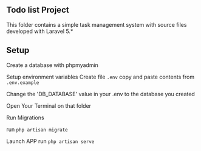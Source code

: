 ## Todo list Project

This folder contains a simple task management system with source files developed with Laravel 5.*

## Setup

Create a database with phpmyadmin


Setup environment variables
Create file ```.env``` copy and paste contents from ```.env.example```

Change the 'DB_DATABASE' value in your .env to the database you created

Open Your Terminal on that folder

Run Migrations

run ```php artisan migrate``` 

Launch APP
run ```php artisan serve```

